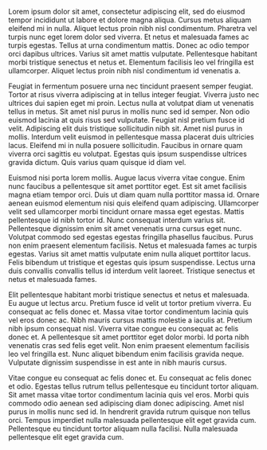 Lorem ipsum dolor sit amet, consectetur adipiscing elit, sed do eiusmod tempor incididunt ut labore et dolore magna aliqua. Cursus metus aliquam eleifend mi in nulla. Aliquet lectus proin nibh nisl condimentum. Pharetra vel turpis nunc eget lorem dolor sed viverra. Et netus et malesuada fames ac turpis egestas. Tellus at urna condimentum mattis. Donec ac odio tempor orci dapibus ultrices. Varius sit amet mattis vulputate. Pellentesque habitant morbi tristique senectus et netus et. Elementum facilisis leo vel fringilla est ullamcorper. Aliquet lectus proin nibh nisl condimentum id venenatis a.

Feugiat in fermentum posuere urna nec tincidunt praesent semper feugiat. Tortor at risus viverra adipiscing at in tellus integer feugiat. Viverra justo nec ultrices dui sapien eget mi proin. Lectus nulla at volutpat diam ut venenatis tellus in metus. Sit amet nisl purus in mollis nunc sed id semper. Non odio euismod lacinia at quis risus sed vulputate. Feugiat nisl pretium fusce id velit. Adipiscing elit duis tristique sollicitudin nibh sit. Amet nisl purus in mollis. Interdum velit euismod in pellentesque massa placerat duis ultricies lacus. Eleifend mi in nulla posuere sollicitudin. Faucibus in ornare quam viverra orci sagittis eu volutpat. Egestas quis ipsum suspendisse ultrices gravida dictum. Quis varius quam quisque id diam vel.

Euismod nisi porta lorem mollis. Augue lacus viverra vitae congue. Enim nunc faucibus a pellentesque sit amet porttitor eget. Est sit amet facilisis magna etiam tempor orci. Duis ut diam quam nulla porttitor massa id. Ornare aenean euismod elementum nisi quis eleifend quam adipiscing. Ullamcorper velit sed ullamcorper morbi tincidunt ornare massa eget egestas. Mattis pellentesque id nibh tortor id. Nunc consequat interdum varius sit. Pellentesque dignissim enim sit amet venenatis urna cursus eget nunc. Volutpat commodo sed egestas egestas fringilla phasellus faucibus. Purus non enim praesent elementum facilisis. Netus et malesuada fames ac turpis egestas. Varius sit amet mattis vulputate enim nulla aliquet porttitor lacus. Felis bibendum ut tristique et egestas quis ipsum suspendisse. Lectus urna duis convallis convallis tellus id interdum velit laoreet. Tristique senectus et netus et malesuada fames.

Elit pellentesque habitant morbi tristique senectus et netus et malesuada. Eu augue ut lectus arcu. Pretium fusce id velit ut tortor pretium viverra. Eu consequat ac felis donec et. Massa vitae tortor condimentum lacinia quis vel eros donec ac. Nibh mauris cursus mattis molestie a iaculis at. Pretium nibh ipsum consequat nisl. Viverra vitae congue eu consequat ac felis donec et. A pellentesque sit amet porttitor eget dolor morbi. Id porta nibh venenatis cras sed felis eget velit. Non enim praesent elementum facilisis leo vel fringilla est. Nunc aliquet bibendum enim facilisis gravida neque. Vulputate dignissim suspendisse in est ante in nibh mauris cursus.

Vitae congue eu consequat ac felis donec et. Eu consequat ac felis donec et odio. Egestas tellus rutrum tellus pellentesque eu tincidunt tortor aliquam. Sit amet massa vitae tortor condimentum lacinia quis vel eros. Morbi quis commodo odio aenean sed adipiscing diam donec adipiscing. Amet nisl purus in mollis nunc sed id. In hendrerit gravida rutrum quisque non tellus orci. Tempus imperdiet nulla malesuada pellentesque elit eget gravida cum. Pellentesque eu tincidunt tortor aliquam nulla facilisi. Nulla malesuada pellentesque elit eget gravida cum.
